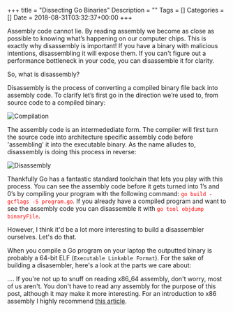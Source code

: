 +++
title = "Dissecting Go Binaries"
Description = ""
Tags = []
Categories = []
Date = 2018-08-31T03:32:37+00:00
+++

Assembly code cannot lie. By reading assembly we become as close as possible to knowing what’s happening on our computer chips. This is exactly why disassembly is important! If you have a binary with malicious intentions, disassembling it will expose them. If you can't figure out a performance bottleneck in your code, you can disassemble it for clarity. 

So, what is disassembly? 

Disassembly is the process of converting a compiled binary file back into assembly code. To clarify let’s first go in the direction we’re used to, from source code to a compiled binary:

![Compilation](/Compiler.png)

The assembly code is an intermedediate form. The compiler will first turn the source code into architecture specific assembly code before 'assembling' it into the executable binary. As the name alludes to, disassembly is doing this process in reverse:

![Disassembly](/Disassembler.png)

Thankfully Go has a fantastic standard toolchain that lets you play with this process. You can see the assembly code before it gets turned into 1’s and 0’s by compiling your program with the following command: <span style="color:red">`go build -gcflags -S program.go`.</span> If you already have a compiled program and want to see the assembly code you can disassemble it with <span style="color:red">`go tool objdump binaryFile`</span>.

However, I think it'd be a lot more interesting to build a disassembler ourselves. Let's do that.

When you compile a Go program on your laptop the outputted binary is probably a 64-bit ELF (`Executable Linkable Format`). For the sake of building a disasembler, here's a look at the parts we care about:



....
If you're not up to snuff on reading x86_64 assembly, don't worry, most of us aren't. You don't have to read any assembly for the purpose of this post, although it may make it more interesting. For an introduction to x86 assembly I highly recommend [this article](https://www.nayuki.io/page/a-fundamental-introduction-to-x86-assembly-programming).

